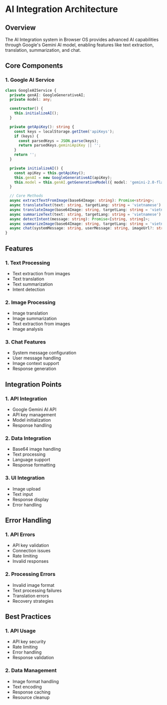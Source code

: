 # AI Integration Architecture

## Overview
The AI Integration system in Browser OS provides advanced AI capabilities through Google's Gemini AI model, enabling features like text extraction, translation, summarization, and chat.

## Core Components

### 1. Google AI Service
```typescript
class GoogleAIService {
  private genAI: GoogleGenerativeAI;
  private model: any;

  constructor() {
    this.initializeAI();
  }

  private getApiKey(): string {
    const keys = localStorage.getItem('apiKeys');
    if (keys) {
      const parsedKeys = JSON.parse(keys);
      return parsedKeys.geminiApiKey || '';
    }
    return '';
  }

  private initializeAI() {
    const apiKey = this.getApiKey();
    this.genAI = new GoogleGenerativeAI(apiKey);
    this.model = this.genAI.getGenerativeModel({ model: 'gemini-2.0-flash' });
  }

  // Core Methods
  async extractTextFromImage(base64Image: string): Promise<string>;
  async translateText(text: string, targetLang: string = 'vietnamese'): Promise<string>;
  async translateImage(base64Image: string, targetLang: string = 'vietnamese'): Promise<string>;
  async summarizeText(text: string, targetLang: string = 'vietnamese'): Promise<string>;
  async detectIntent(message: string): Promise<[string, string]>;
  async summarizeImage(base64Image: string, targetLang: string = 'vietnamese'): Promise<string>;
  async chat(systemMessage: string, userMessage: string, imageUrl?: string): Promise<string>;
}
```

## Features

### 1. Text Processing
- Text extraction from images
- Text translation
- Text summarization
- Intent detection

### 2. Image Processing
- Image translation
- Image summarization
- Text extraction from images
- Image analysis

### 3. Chat Features
- System message configuration
- User message handling
- Image context support
- Response generation

## Integration Points

### 1. API Integration
- Google Gemini AI API
- API key management
- Model initialization
- Response handling

### 2. Data Integration
- Base64 image handling
- Text processing
- Language support
- Response formatting

### 3. UI Integration
- Image upload
- Text input
- Response display
- Error handling

## Error Handling

### 1. API Errors
- API key validation
- Connection issues
- Rate limiting
- Invalid responses

### 2. Processing Errors
- Invalid image format
- Text processing failures
- Translation errors
- Recovery strategies

## Best Practices

### 1. API Usage
- API key security
- Rate limiting
- Error handling
- Response validation

### 2. Data Management
- Image format handling
- Text encoding
- Response caching
- Resource cleanup 
